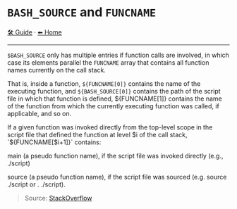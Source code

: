 # `BASH_SOURCE` and `FUNCNAME`

<!-- TEMPLATE guideHeader 2 -->
[🛠️ Guide](./index.md) &middot; [⬅ Home ](../index.md)
<hr />

`$BASH_SOURCE` only has multiple entries if function calls are involved, in which case its elements parallel the
`FUNCNAME` array that contains all function names currently on the call stack.

That is, inside a function, `${FUNCNAME[0]}` contains the name of the executing function, and `${BASH_SOURCE[0]}`
contains the path of the script file in which that function is defined, ${FUNCNAME[1]} contains the name of the function
from which the currently executing function was called, if applicable, and so on.

If a given function was invoked directly from the top-level scope in the script file that defined the function at
level $i of the call stack, `${FUNCNAME[$i+1]}` contains:

main (a pseudo function name), if the script file was invoked directly (e.g., ./script)

source (a pseudo function name), if the script file was sourced (e.g. source ./script or . ./script).

> Source: [StackOverflow](https://stackoverflow.com/questions/35006457/choosing-between-0-and-bash-source)
> 

